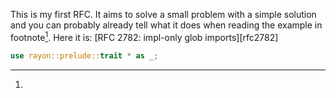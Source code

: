 This is my first RFC. It aims to solve a small problem with a simple solution
and you can probably already tell what it does when reading the example in
footnote[^3]. Here it is: [RFC 2782: impl-only glob imports][rfc2782]

[^3]:
```rust
use rayon::prelude::trait * as _;
```

